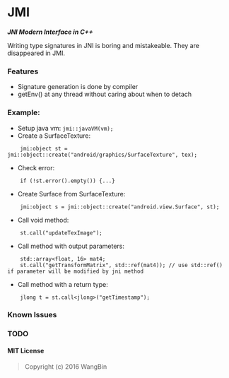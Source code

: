 # JMI
**_JNI Modern Interface in C++_**

Writing type signatures in JNI is boring and mistakeable. They are disappeared in JMI.

### Features

- Signature generation is done by compiler
- getEnv() at any thread without caring about when to detach

### Example:
- Setup java vm: `jmi::javaVM(vm);`
- Create a SurfaceTexture: 
```
    jmi:object st = jmi::object::create("android/graphics/SurfaceTexture", tex);
```
- Check error:
```
    if (!st.error().empty()) {...}
```
- Create Surface from SurfaceTexture:
```
    jmi:object s = jmi::object::create("android.view.Surface", st);
```
- Call void method:
```
    st.call("updateTexImage");
```
- Call method with output parameters:
```
    std::array<float, 16> mat4;
    st.call("getTransformMatrix", std::ref(mat4)); // use std::ref() if parameter will be modified by jni method
```

- Call method with a return type:
```
    jlong t = st.call<jlong>("getTimestamp");
```


### Known Issues

### TODO


#### MIT License
>Copyright (c) 2016 WangBin

